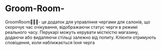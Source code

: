 # Groom-Room-
GroomRoom💇‍♂️💈- це додаток для управління чергами для салонів, що скорочує час очікування, відображаючи статус черги в режимі реального часу. Перукарі можуть керувати місткістю магазину, додаючи або видаляючи стільці залежно від попиту. Клієнти отримують сповіщення, коли наближається їхня черга
